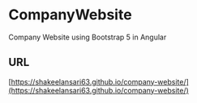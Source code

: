 # CompanyWebsite

Company Website using Bootstrap 5 in Angular

## URL

[https://shakeelansari63.github.io/company-website/](https://shakeelansari63.github.io/company-website/)
